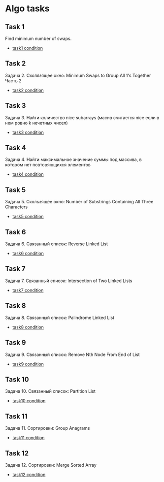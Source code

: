 # Algo tasks

## Task 1
Find minimum number of swaps.
- [task1 condition](https://leetcode.com/problems/minimum-swaps-to-group-all-1s-together/)
## Task 2
Задача 2. Сколязящее окно: Minimum Swaps to Group All 1's Together Часть 2
- [task2 condition](https://leetcode.com/problems/minimum-swaps-to-group-all-1s-together-ii/)
## Task 3
Задача 3. Найти количество nice subarrays (масив считается nice если в нем ровно k нечетных чисел)
- [task3 condition](https://leetcode.com/problems/count-number-of-nice-subarrays/)
## Task 4
Задача 4. Найти максимальное значение суммы под массива, в котором нет повторяющихся элементов
- [task4 condition](https://leetcode.com/problems/maximum-erasure-value/)
## Task 5
Задача 5. Скользящее окно: Number of Substrings Containing All Three Characters
- [task5 condition](https://leetcode.com/problems/number-of-substrings-containing-all-three-characters/)
## Task 6
Задача 6. Связанный список: Reverse Linked List
- [task6 condition](https://leetcode.com/problems/reverse-linked-list/description/)
## Task 7
Задача 7. Связанный список: Intersection of Two Linked Lists
- [task7 condition](https://leetcode.com/problems/intersection-of-two-linked-lists/)
## Task 8
Задача 8. Связанный список: Palindrome Linked List
- [task8 condition](https://leetcode.com/problems/palindrome-linked-list/)
## Task 9
Задача 9. Связанный список: Remove Nth Node From End of List
- [task9 condition](https://leetcode.com/problems/remove-nth-node-from-end-of-list/)
## Task 10
Задача 10. Связанный список: Partition List
- [task10 condition](https://leetcode.com/problems/partition-list/)
## Task 11
Задача 11. Сортировки: Group Anagrams
- [task11 condition](https://leetcode.com/problems/group-anagrams/)

## Task 12

Задача 12. Сортировки: Merge Sorted Array

- [task12 condition](https://leetcode.com/problems/merge-sorted-array/)